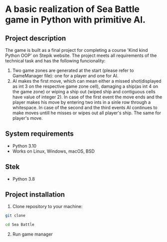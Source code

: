 A basic realization of Sea Battle game in Python with primitive AI.
=====

Project description
----------
The game is built as a final project for completing a course 'Kind kind Python OOP' on Stepik website. The project meets all requirements of the technical task and has the following funcionality:
1. Two game zones are generated at the start  (please refer to GameManager file): one for a player and one for AI.
2. AI makes the first move, which can mean either a missed shot(displayed as int 3 on the respective game zone cell), damaging a ship(as int 4 on the game zone) or wiping a ship out (wiped ship and contiguous cells have value of integer 2). In case of the first event the move ends and the player makes his move by entering two ints in a sinle row through a whitespace. In case of the second and the third events AI continues to make moves untill he misses or wipes out all player's ship. The same for player's move.

System requirements
----------
* Python 3.10
* Works on Linux, Windows, macOS, BSD

Stek
----------
* Python 3.8


Project installation
----------

1. Clone repository to your machine:
```bash
git clone 

cd Sea Battle
```
2. Run game manager

